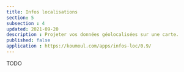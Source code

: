 ```yaml
---
title: Infos localisations
section: 5
subsection : 4
updated: 2021-09-20
description : Projeter vos données géolocalisées sur une carte.
published: false
application : https://koumoul.com/apps/infos-loc/0.9/
---
```


TODO
